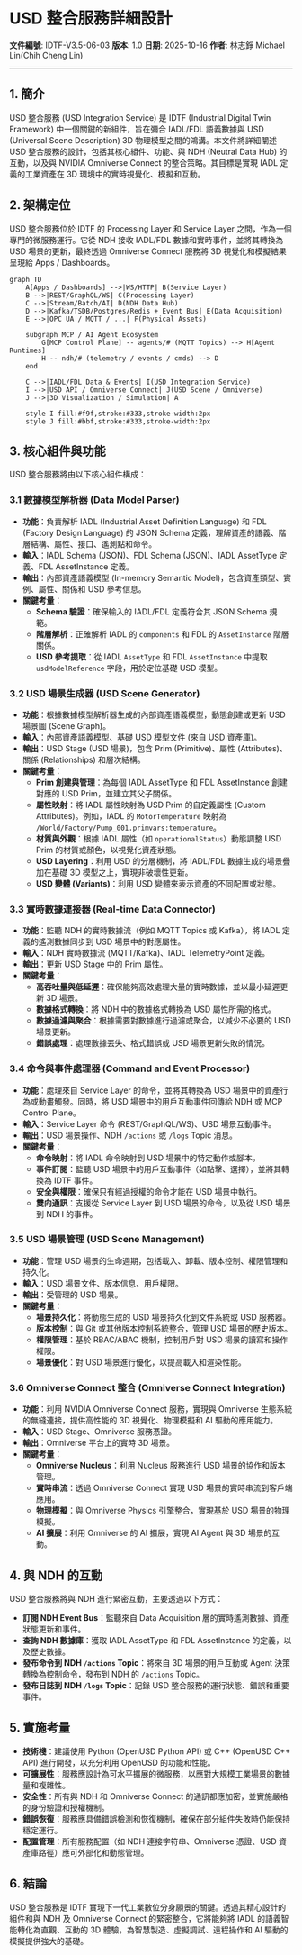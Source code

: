# USD 整合服務詳細設計

**文件編號**: IDTF-V3.5-06-03
**版本**: 1.0
**日期**: 2025-10-16
**作者**: 林志錚 Michael Lin(Chih Cheng Lin)

---

## 1. 簡介

USD 整合服務 (USD Integration Service) 是 IDTF (Industrial Digital Twin Framework) 中一個關鍵的新組件，旨在彌合 IADL/FDL 語義數據與 USD (Universal Scene Description) 3D 物理模型之間的鴻溝。本文件將詳細闡述 USD 整合服務的設計，包括其核心組件、功能、與 NDH (Neutral Data Hub) 的互動，以及與 NVIDIA Omniverse Connect 的整合策略。其目標是實現 IADL 定義的工業資產在 3D 環境中的實時視覺化、模擬和互動。

## 2. 架構定位

USD 整合服務位於 IDTF 的 Processing Layer 和 Service Layer 之間，作為一個專門的微服務運行。它從 NDH 接收 IADL/FDL 數據和實時事件，並將其轉換為 USD 場景的更新，最終透過 Omniverse Connect 服務將 3D 視覺化和模擬結果呈現給 Apps / Dashboards。

```mermaid
graph TD
    A[Apps / Dashboards] -->|WS/HTTP| B(Service Layer)
    B -->|REST/GraphQL/WS| C(Processing Layer)
    C -->|Stream/Batch/AI| D(NDH Data Hub)
    D -->|Kafka/TSDB/Postgres/Redis + Event Bus| E(Data Acquisition)
    E -->|OPC UA / MQTT / ...| F(Physical Assets)

    subgraph MCP / AI Agent Ecosystem
        G[MCP Control Plane] -- agents/# (MQTT Topics) --> H[Agent Runtimes]
        H -- ndh/# (telemetry / events / cmds) --> D
    end

    C -->|IADL/FDL Data & Events| I(USD Integration Service)
    I -->|USD API / Omniverse Connect| J(USD Scene / Omniverse)
    J -->|3D Visualization / Simulation| A

    style I fill:#f9f,stroke:#333,stroke-width:2px
    style J fill:#bbf,stroke:#333,stroke-width:2px
```

## 3. 核心組件與功能

USD 整合服務將由以下核心組件構成：

### 3.1 數據模型解析器 (Data Model Parser)

*   **功能**：負責解析 IADL (Industrial Asset Definition Language) 和 FDL (Factory Design Language) 的 JSON Schema 定義，理解資產的語義、階層結構、屬性、接口、遙測點和命令。
*   **輸入**：IADL Schema (JSON)、FDL Schema (JSON)、IADL AssetType 定義、FDL AssetInstance 定義。
*   **輸出**：內部資產語義模型 (In-memory Semantic Model)，包含資產類型、實例、屬性、關係和 USD 參考信息。
*   **關鍵考量**：
    *   **Schema 驗證**：確保輸入的 IADL/FDL 定義符合其 JSON Schema 規範。
    *   **階層解析**：正確解析 IADL 的 `components` 和 FDL 的 `AssetInstance` 階層關係。
    *   **USD 參考提取**：從 IADL `AssetType` 和 FDL `AssetInstance` 中提取 `usdModelReference` 字段，用於定位基礎 USD 模型。

### 3.2 USD 場景生成器 (USD Scene Generator)

*   **功能**：根據數據模型解析器生成的內部資產語義模型，動態創建或更新 USD 場景圖 (Scene Graph)。
*   **輸入**：內部資產語義模型、基礎 USD 模型文件 (來自 USD 資產庫)。
*   **輸出**：USD Stage (USD 場景)，包含 Prim (Primitive)、屬性 (Attributes)、關係 (Relationships) 和層次結構。
*   **關鍵考量**：
    *   **Prim 創建與管理**：為每個 IADL AssetType 和 FDL AssetInstance 創建對應的 USD Prim，並建立其父子關係。
    *   **屬性映射**：將 IADL 屬性映射為 USD Prim 的自定義屬性 (Custom Attributes)。例如，IADL 的 `MotorTemperature` 映射為 `/World/Factory/Pump_001.primvars:temperature`。
    *   **材質與外觀**：根據 IADL 屬性（如 `operationalStatus`）動態調整 USD Prim 的材質或顏色，以視覺化資產狀態。
    *   **USD Layering**：利用 USD 的分層機制，將 IADL/FDL 數據生成的場景疊加在基礎 3D 模型之上，實現非破壞性更新。
    *   **USD 變體 (Variants)**：利用 USD 變體來表示資產的不同配置或狀態。

### 3.3 實時數據連接器 (Real-time Data Connector)

*   **功能**：監聽 NDH 的實時數據流（例如 MQTT Topics 或 Kafka），將 IADL 定義的遙測數據同步到 USD 場景中的對應屬性。
*   **輸入**：NDH 實時數據流 (MQTT/Kafka)、IADL TelemetryPoint 定義。
*   **輸出**：更新 USD Stage 中的 Prim 屬性。
*   **關鍵考量**：
    *   **高吞吐量與低延遲**：確保能夠高效處理大量的實時數據，並以最小延遲更新 3D 場景。
    *   **數據格式轉換**：將 NDH 中的數據格式轉換為 USD 屬性所需的格式。
    *   **數據過濾與聚合**：根據需要對數據進行過濾或聚合，以減少不必要的 USD 場景更新。
    *   **錯誤處理**：處理數據丟失、格式錯誤或 USD 場景更新失敗的情況。

### 3.4 命令與事件處理器 (Command and Event Processor)

*   **功能**：處理來自 Service Layer 的命令，並將其轉換為 USD 場景中的資產行為或動畫觸發。同時，將 USD 場景中的用戶互動事件回傳給 NDH 或 MCP Control Plane。
*   **輸入**：Service Layer 命令 (REST/GraphQL/WS)、USD 場景互動事件。
*   **輸出**：USD 場景操作、NDH `/actions` 或 `/logs` Topic 消息。
*   **關鍵考量**：
    *   **命令映射**：將 IADL 命令映射到 USD 場景中的特定動作或腳本。
    *   **事件訂閱**：監聽 USD 場景中的用戶互動事件（如點擊、選擇），並將其轉換為 IDTF 事件。
    *   **安全與權限**：確保只有經過授權的命令才能在 USD 場景中執行。
    *   **雙向通訊**：支援從 Service Layer 到 USD 場景的命令，以及從 USD 場景到 NDH 的事件。

### 3.5 USD 場景管理 (USD Scene Management)

*   **功能**：管理 USD 場景的生命週期，包括載入、卸載、版本控制、權限管理和持久化。
*   **輸入**：USD 場景文件、版本信息、用戶權限。
*   **輸出**：受管理的 USD 場景。
*   **關鍵考量**：
    *   **場景持久化**：將動態生成的 USD 場景持久化到文件系統或 USD 服務器。
    *   **版本控制**：與 Git 或其他版本控制系統整合，管理 USD 場景的歷史版本。
    *   **權限管理**：基於 RBAC/ABAC 機制，控制用戶對 USD 場景的讀寫和操作權限。
    *   **場景優化**：對 USD 場景進行優化，以提高載入和渲染性能。

### 3.6 Omniverse Connect 整合 (Omniverse Connect Integration)

*   **功能**：利用 NVIDIA Omniverse Connect 服務，實現與 Omniverse 生態系統的無縫連接，提供高性能的 3D 視覺化、物理模擬和 AI 驅動的應用能力。
*   **輸入**：USD Stage、Omniverse 服務憑證。
*   **輸出**：Omniverse 平台上的實時 3D 場景。
*   **關鍵考量**：
    *   **Omniverse Nucleus**：利用 Nucleus 服務進行 USD 場景的協作和版本管理。
    *   **實時串流**：透過 Omniverse Connect 實現 USD 場景的實時串流到客戶端應用。
    *   **物理模擬**：與 Omniverse Physics 引擎整合，實現基於 USD 場景的物理模擬。
    *   **AI 擴展**：利用 Omniverse 的 AI 擴展，實現 AI Agent 與 3D 場景的互動。

## 4. 與 NDH 的互動

USD 整合服務將與 NDH 進行緊密互動，主要透過以下方式：

*   **訂閱 NDH Event Bus**：監聽來自 Data Acquisition 層的實時遙測數據、資產狀態更新和事件。
*   **查詢 NDH 數據庫**：獲取 IADL AssetType 和 FDL AssetInstance 的定義，以及歷史數據。
*   **發布命令到 NDH `/actions` Topic**：將來自 3D 場景的用戶互動或 Agent 決策轉換為控制命令，發布到 NDH 的 `/actions` Topic。
*   **發布日誌到 NDH `/logs` Topic**：記錄 USD 整合服務的運行狀態、錯誤和重要事件。

## 5. 實施考量

*   **技術棧**：建議使用 Python (OpenUSD Python API) 或 C++ (OpenUSD C++ API) 進行開發，以充分利用 OpenUSD 的功能和性能。
*   **可擴展性**：服務應設計為可水平擴展的微服務，以應對大規模工業場景的數據量和複雜性。
*   **安全性**：所有與 NDH 和 Omniverse Connect 的通訊都應加密，並實施嚴格的身份驗證和授權機制。
*   **錯誤恢復**：服務應具備錯誤檢測和恢復機制，確保在部分組件失敗時仍能保持穩定運行。
*   **配置管理**：所有服務配置（如 NDH 連接字符串、Omniverse 憑證、USD 資產庫路徑）應可外部化和動態管理。

## 6. 結論

USD 整合服務是 IDTF 實現下一代工業數位分身願景的關鍵。透過其精心設計的組件和與 NDH 及 Omniverse Connect 的緊密整合，它將能夠將 IADL 的語義智能轉化為直觀、互動的 3D 體驗，為智慧製造、虛擬調試、遠程操作和 AI 驅動的模擬提供強大的基礎。
